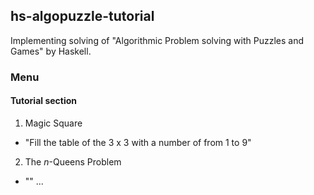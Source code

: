 ## hs-algopuzzle-tutorial
Implementing solving of "Algorithmic Problem solving with Puzzles and Games" by Haskell. 

### Menu

#### Tutorial section  
1. Magic Square
  * "Fill the table of the 3 x 3 with a number of from 1 to 9"
2. The _n_-Queens Problem  
  * "" ...
